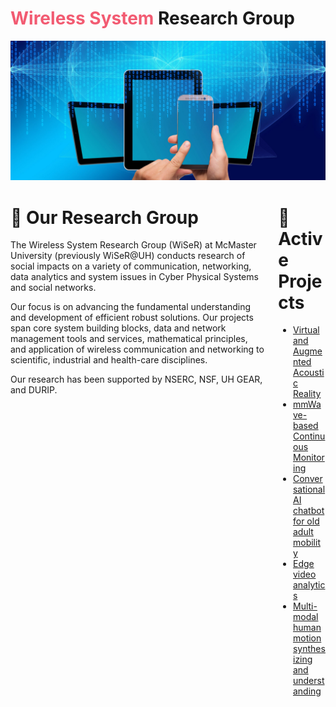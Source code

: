 # <span style="color:#f25b72">Wireless System</span> Research Group 
 <img src="/assets/banner.jpg" class="my-banner" alt="Website banner" />

<div class="columns">
   <div class="column">
 <h1>🧪 Our Research Group </h1>

<p>The Wireless System Research Group (WiSeR) at McMaster University (previously WiSeR@UH) conducts research of social impacts on a variety of communication, networking, data analytics and system issues in Cyber Physical Systems and social networks.</p>

<p>Our focus is on advancing the fundamental understanding and development of efficient robust solutions. Our projects span core system building blocks, data and network management tools and services, mathematical principles, and application of wireless communication and networking to scientific, industrial and health-care disciplines.</p>

<p>Our research has been supported by NSERC, NSF, UH GEAR, and DURIP.</p>
 </div>
 <div class="column">
<h1> 🔬 Active Projects </h1>
<ul>
  <li><a href="https://wisermaclab.github.io/Virtual_and_Augmented_Acoustic_Reality" target="_blank">Virtual and Augmented Acoustic Reality</a></li>
  <li><a href="https://wisermaclab.github.io/mmWave-based-Continuous-Monitoring" target="_blank">mmWave-based Continuous Monitoring</a></li>
  <li><a href="https://wisermaclab.github.io/Conversational-AI-chatbot-for-old-adult-mobility" target="_blank">Conversational AI chatbot for old adult mobility</a></li>
  <li><a href="https://wisermaclab.github.io/Edge-video-analytics" target="_blank">Edge video analytics</a></li>
  <li><a href="https://wisermaclab.github.io/Multi-modal-human-motion-synthesizing-and-understanding" target="_blank">Multi-modal human motion synthesizing and understanding</a></li>
</ul>
  </div>
</div>


